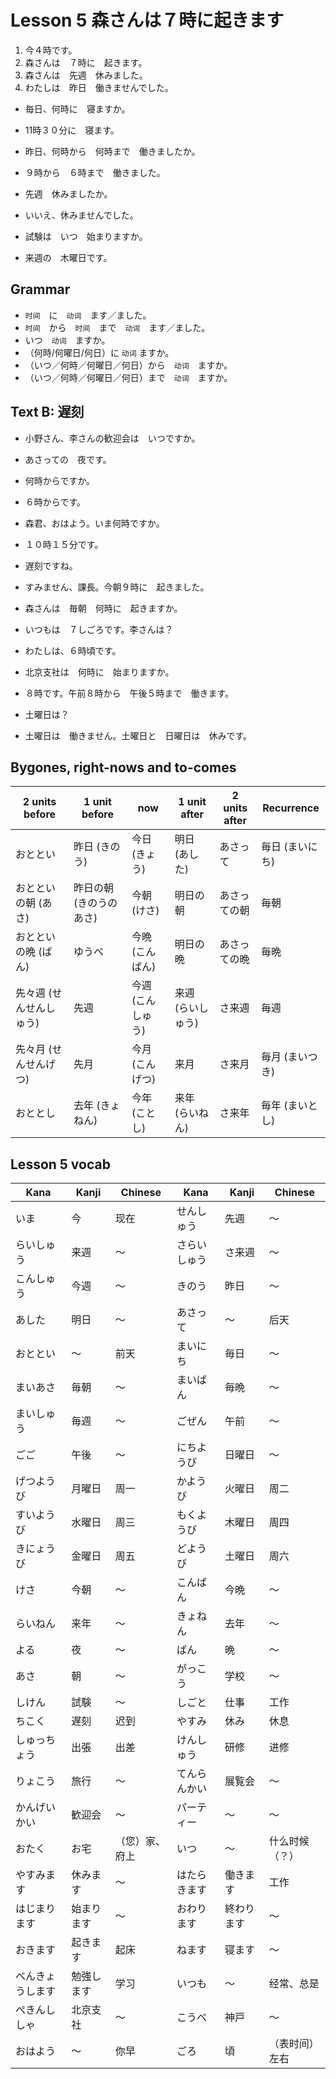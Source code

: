Lesson 5 森さんは７時に起きます
==============================

1. 今４時です。
2. 森さんは　７時に　起きます。
3. 森さんは　先週　休みました。
4. わたしは　昨日　働きませんでした。

* 毎日、何時に　寝ますか。 
* 11時３０分に　寝ます。　

* 昨日、何時から　何時まで　働きましたか。
* ９時から　６時まで　働きました。

* 先週　休みましたか。
* いいえ、休みませんでした。

* 試験は　いつ　始まりますか。
* 来週の　木曜日です。

Grammar
-------

* `时间`　に　`动词`　ます／ました。
* `时间`　から　`时间`　まで　`动词`　ます／ました。
* いつ　`动词`　ますか。
* （何時/何曜日/何日）に `动词` ますか。
* （いつ／何時／何曜日／何日）から　`动词`　ますか。
* （いつ／何時／何曜日／何日）まで　`动词`　ますか。


Text B: 遅刻
------------
- 小野さん、李さんの歓迎会は　いつですか。
- あさっての　夜です。
- 何時からですか。
- ６時からです。

- 森君、おはよう。いま何時ですか。
- １０時１５分です。
- 遅刻ですね。
- すみません、課長。今朝９時に　起きました。

- 森さんは　毎朝　何時に　起きますか。
- いつもは　７しごろです。李さんは？
- わたしは、６時頃です。
- 北京支社は　何時に　始まりますか。
- ８時です。午前８時から　午後５時まで　働きます。
- 土曜日は？
- 土曜日は　働きません。土曜日と　日曜日は　休みです。

Bygones, right-nows and to-comes
--------------------------------

  2 units before |1 unit before |  now   | 1 unit after | 2 units after | Recurrence
---------|---------|---------|------------|-----------|----------
おととい|昨日 (きのう)|今日 (きょう)|明日 (あした)|あさって|毎日 (まいにち)
おとといの朝 (あさ)|昨日の朝 (きのうのあさ)|今朝 (けさ)|明日の朝|あさっての朝|毎朝
おとといの晩 (ばん)|ゆうべ|今晩 (こんばん)|明日の晩|あさっての晩|毎晩
先々週 (せんせんしゅう)|先週|今週 (こんしゅう)|来週 (らいしゅう)|さ来週|毎週
先々月 (せんせんげつ)|先月|今月 (こんげつ)|来月|さ来月|毎月 (まいつき)
おととし|去年 (きょねん)|今年 (ことし)|来年 (らいねん)|さ来年|毎年 (まいとし)


Lesson 5 vocab
--------------

Kana|Kanji|Chinese                 |Kana|Kanji|Chinese
-------|----|--------              |-----|-------|------------
いま|今|现在                       |せんしゅう|先週|〜
らいしゅう|来週|〜                 |さらいしゅう|さ来週|〜
こんしゅう|今週|〜                 |きのう|昨日|〜
あした|明日|〜                     |あさって|〜|后天
おととい|〜|前天                   |まいにち|毎日|〜
まいあさ|毎朝|〜                   |まいばん|毎晩|〜
まいしゅう|毎週|〜                 |ごぜん|午前|〜
ごご|午後|〜                       |にちようび|日曜日|〜
げつようび|月曜日|周一             |かようび|火曜日|周二
すいようび|水曜日|周三             |もくようび|木曜日|周四
きにょうび|金曜日|周五             |どようび|土曜日|周六
けさ|今朝|〜                       |こんばん|今晩|〜
らいねん|来年|〜                   |きょねん|去年|〜
よる|夜|〜                         |ばん|晩|〜
あさ|朝|〜                         |がっこう|学校|〜
しけん|試験|〜                     |しごと|仕事|工作
ちこく|遅刻|迟到                   |やすみ|休み|休息
しゅっちょう|出張|出差             |けんしゅう|研修|进修
りょこう|旅行|〜                   |てんらんかい|展覧会|〜
かんげいかい|歓迎会|〜             |パーティー|〜|〜
おたく|お宅|（您）家、府上         |いつ|〜|什么时候（？）
やすみます|休みます|〜             |はたらきます|働きます|工作
はじまります|始まります|〜         |おわります|終わります|〜
おきます|起きます|起床             |ねます|寝ます|〜
べんきょうします|勉強します|学习   |いつも|〜|经常、总是
ぺきんししゃ|北京支社|〜           |こうべ|神戸|〜
おはよう|〜|你早                   |ごろ|頃|（表时间）左右
